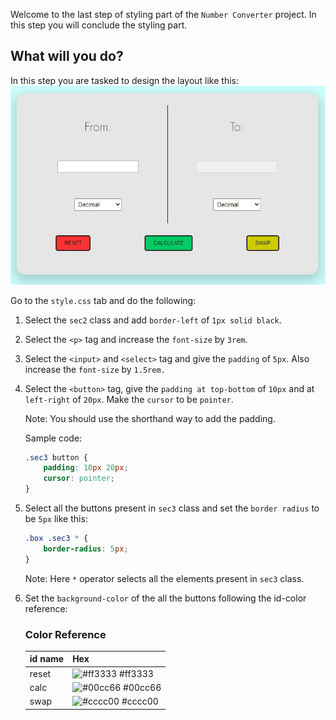 Welcome to the last step of styling part of the `Number Converter` project. In this step you will conclude the styling part.

## What will you do?

In this step you are tasked to design the layout like this:
![App Screenshot](https://raw.githubusercontent.com/ritwickrajmakhal/ScreenShots-for-number-system-using-js/master/sc3.jpg)

Go to the `style.css` tab and do the following:

1. Select the `sec2` class and add `border-left` of `1px solid black`.

2. Select the `<p>` tag and increase the `font-size` by `3rem`.

3. Select the `<input>` and `<select>` tag and give the `padding` of `5px`. Also increase the `font-size` by `1.5rem.`

4. Select the `<button>` tag, give the `padding at top-bottom` of `10px` and at `left-right` of `20px`. Make the `cursor` to be `pointer`.

	Note: You should use the shorthand way to add the padding.

	Sample code:
	```css
	.sec3 button {
		padding: 10px 20px;
		cursor: pointer;
	}
	```
5. Select all the buttons present in `sec3` class and set the `border radius` to be `5px` like this:
	```css
	.box .sec3 * {
		border-radius: 5px;
	}
	```
	Note: Here `*` operator selects all the elements present in `sec3` class.

6. Set the `background-color` of the all the buttons following the id-color reference:
	### Color Reference

	| id name             | Hex                                                                |
	| ----------------- | ------------------------------------------------------------------ |
	| reset | ![#ff3333](https://via.placeholder.com/10/ff3333?text=+) #ff3333 |
	| calc | ![#00cc66](https://via.placeholder.com/10/00cc66?text=+) #00cc66 |
	| swap | ![#cccc00](https://via.placeholder.com/10/cccc00?text=+) #cccc00 |

